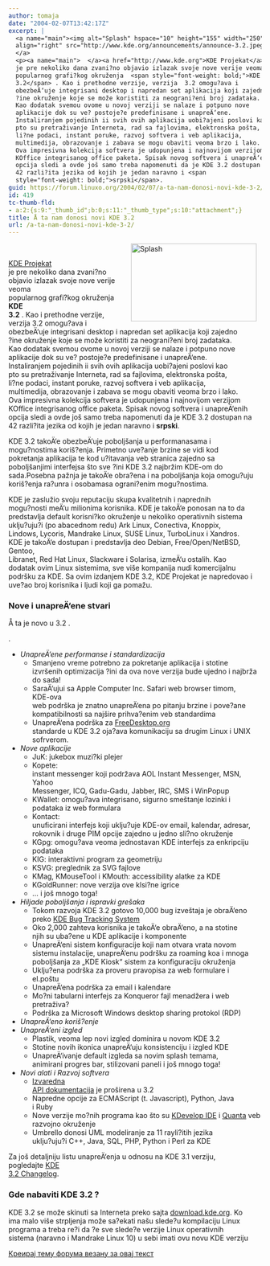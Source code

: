 ```yaml
---
author: tomaja
date: "2004-02-07T13:42:17Z"
excerpt: |
  <a name="main"><img alt="Splash" hspace="10" height="155" width="250"
  align="right" src="http://www.kde.org/announcements/announce-3.2.jpeg">
  </a>
  <p><a name="main">  </a><a href="http://www.kde.org">KDE Projekat</a>
  je pre nekoliko dana zvani?no objavio izlazak svoje nove verije veoma
  popularnog grafi?kog okruženja  <span style="font-weight: bold;">KDE
  3.2</span> . Kao i prethodne verzije, verzija  3.2 omogu?ava i
  obezbeÄ‘uje integrisani desktop i napredan set aplikacija koji zajedno
  ?ine okruženje koje se može koristiti za neograni?eni broj zadataka.
  Kao dodatak svemou ovome u novoj verziji se nalaze i potpuno nove
  aplikacije dok su ve? postoje?e predefinisane i unapreÄ‘ene.
  Instaliranjem pojedinih ii svih ovih aplikacija uobi?ajeni poslovi kao
  pto su pretraživanje Interneta, rad sa fajlovima, elektronska pošta,
  li?ne podaci, instant poruke, razvoj softvera i veb aplikacija,
  multimedija, obrazovanje i zabava se mogu obaviti veoma brzo i lako.
  Ova impresivna kolekcija softvera je udopunjena i najnovijom verzijom
  KOffice integrisanog office paketa. Spisak novog softvera i unapreÄ‘enih
  opcija sledi a ovde još samo treba napomenuti da je KDE 3.2 dostupan na
  42 razli?ita jezika od kojih je jedan naravno i <span
  style="font-weight: bold;">srpski</span>.
guid: https://forum.linuxo.org/2004/02/07/a-ta-nam-donosi-novi-kde-3-2/
id: 419
tc-thumb-fld:
- a:2:{s:9:"_thumb_id";b:0;s:11:"_thumb_type";s:10:"attachment";}
title: Å ta nam donosi novi KDE 3.2
url: /a-ta-nam-donosi-novi-kde-3-2/
---
```

<a name="main"><img alt="Splash" hspace="10" height="155" width="250"
align="right" src="http://www.kde.org/announcements/announce-3.2.jpeg" /><br /> </a>

  <a name="main"></a>[KDE Projekat](http://www.kde.org)  
je pre nekoliko dana zvani?no objavio izlazak svoje nove verije veoma  
popularnog grafi?kog okruženja <span style="font-weight: bold;">KDE<br /> 3.2</span> . Kao i prethodne verzije, verzija 3.2 omogu?ava i  
obezbeÄ‘uje integrisani desktop i napredan set aplikacija koji zajedno  
?ine okruženje koje se može koristiti za neograni?eni broj zadataka.  
Kao dodatak svemou ovome u novoj verziji se nalaze i potpuno nove  
aplikacije dok su ve? postoje?e predefinisane i unapreÄ‘ene.  
Instaliranjem pojedinih ii svih ovih aplikacija uobi?ajeni poslovi kao  
pto su pretraživanje Interneta, rad sa fajlovima, elektronska pošta,  
li?ne podaci, instant poruke, razvoj softvera i veb aplikacija,  
multimedija, obrazovanje i zabava se mogu obaviti veoma brzo i lako.  
Ova impresivna kolekcija softvera je udopunjena i najnovijom verzijom  
KOffice integrisanog office paketa. Spisak novog softvera i unapreÄ‘enih  
opcija sledi a ovde još samo treba napomenuti da je KDE 3.2 dostupan na  
42 razli?ita jezika od kojih je jedan naravno i <span
style="font-weight: bold;">srpski</span>.<!--break-->

KDE 3.2 takoÄ‘e obezbeÄ‘uje poboljšanja u performanasama i  
mogu?nostima koriš?enja. Primetno uve?anje brzine se vidi kod  
pokretanja aplikacija te kod u?itavanja veb stranica zajedno sa  
poboljšanjimi interfejsa što sve ?ini KDE 3.2 najbržim KDE-om do  
sada.Posebna pažnja je takoÄ‘e obra?ena i na poboljšanja koja omogu?uju  
koriš?enja ra?unra i osobamasa ograni?enim mogu?nostima.

KDE je zaslužio svoju reputaciju skupa kvalitetnih i naprednih  
mogu?nosti meÄ‘u milionima korisnika. KDE je takoÄ‘e ponosan na to da  
predstavlja default korisni?ko okruženje u nekoliko operativnih sistema  
uklju?uju?i (po abacednom redu) Ark Linux, Conectiva, Knoppix,  
Lindows, Lycoris, Mandrake Linux, SUSE Linux, TurboLinux i Xandros.  
KDE je takoÄ‘e dostupan i predstavlja deo Debian, Free/Open/NetBSD,  
Gentoo,  
Libranet, Red Hat Linux, Slackware i Solarisa, izmeÄ‘u ostalih. Kao  
dodatak ovim Linux sistemima, sve više kompanija nudi komercijalnu  
podršku za KDE. Sa ovim izdanjem KDE 3.2, KDE Projekat je napredovao i  
uve?ao broj korisnika i ljudi koji ga pomažu.

### Nove i unapreÄ‘ene stvari

Å ta je novo u 3.2 .<!-- A more comprehensive look at what's new in 3.2 <a href="whatsnew/">can be found here</a> -->

  
.

  * _UnapreÄ‘ene performanse i standardizacija_ 
      * Smanjeno vreme potrebno za pokretanje aplikacija i stotine  
        izvršenih optimizacija ?ini da ova nove verzija bude ujedno i najbrža  
        do sada!
      * SaraÄ‘ujui sa Apple Computer Inc. Safari web browser timom,  
        KDE-ova  
        web podrška je znatno unapreÄ‘ena po pitanju brzine i pove?ane  
        kompatibilnosti sa najšire prihva?enim veb standardima
      * UnapreÄ‘ena podrška za [FreeDesktop.org](http://freedesktop.org)  
        standarde u KDE 3.2 oja?ava komunikaciju sa drugim Linux i UNIX  
        sofrverom.
  * _Nove aplikacije_ 
      * JuK: jukebox muzi?ki plejer
      * Kopete:  
        instant messenger koji podržava AOL Instant Messenger, MSN, Yahoo  
        Messenger, ICQ, Gadu-Gadu, Jabber, IRC, SMS i WinPopup
      * KWallet: omogu?ava integrisano, sigurno smeštanje lozinki i  
        podataka iz web formulara 
      * Kontact:  
        unuficirani interfejs koji uklju?uje KDE-ov email, kalendar, adresar,  
        rokovnik i druge PIM opcije zajedno u jedno sli?no okruženje
      * KGpg: omogu?ava veoma jednostavan KDE interfejs za enkripciju  
        podataka
      * KIG: interaktivni program za geometriju
      * KSVG: preglednik za SVG fajlove
      * KMag, KMouseTool i KMouth: accessibility alatke za KDE
      * KGoldRunner: nove verzija ove klsi?ne igrice
      * &#8230; i još mnogo toga!
  * _Hiljade poboljšanja i ispravki grešaka_ 
      * Tokom razvoja KDE 3.2 gotovo 10,000 bug izveštaja je obraÄ‘eno  
        preko [KDE Bug Tracking System](http://bugs.kde.org)
      * Oko 2,000 zahteva korisnika je takoÄ‘e obraÄ‘eno, a na stotine  
        njih su uba?ene u KDE aplikacije i komponente
      * UnapreÄ‘eni sistem konfiguracije koji nam otvara vrata novom  
        sistemu instalacije, unapreÄ‘enu podršku za roaming koa i mnoga  
        poboljšanja za &#8222;KDE Kiosk&#8220; sistem za konfiguraciju okruženja
      * Uklju?ena podrška za proveru pravopisa za web formulare i  
        el.poštu
      * UnapreÄ‘ena podrška za email i kalendare
      * Mo?ni tabularni interfejs za Konqueror fajl menadžera i web  
        pretraživa?
      * Podrška za Microsoft Windows desktop sharing protokol (RDP)
  * _UnapreÄ‘eno koriš?enje_ 
  * _UnapreÄ‘eni izgled_ 
      * Plastik, veoma lep novi izgled dominira u novom KDE 3.2
      * Stotine novih ikonica unapreÄ‘uju konsistenciju i izgled KDE
      * UnapreÄ‘ivanje default izgleda sa novim splash temama,  
        animirani progres bar, stilizovani paneli i još mnogo toga!
  * _Novi alati i Razvoj softvera_ 
      * [Izvaredna  
        API dokumentacija](http://developer.kde.org/documentation/library/3.2-api/) je proširena u 3.2
      * Napredne opcije za ECMAScript (t. Javascript), Python, Java  
        i Ruby
      * Nove verzije mo?nih programa kao što su [KDevelop IDE](http://www.kdevelop.org) i [Quanta](http://quanta.sf.net) veb razvojno okruženje
      * Umbrello donosi UML modeliranje za 11 rayli?itih jezika  
        uklju?uju?i C++, Java, SQL, PHP, Python i Perl za KDE

Za još detaljniju listu unapreÄ‘enja u odnosu na KDE 3.1 verziju,  
pogledajte [KDE  
3.2 Changelog](http://www.kde.org/announcements/changelogs/changelog3_1_5to3_2.php). 

### Gde nabaviti KDE 3.2 ?  


KDE 3.2 se može skinuti sa Interneta preko sajta [download.kde.org](http://download.kde.org/stable/3.2/). Ko  
ima malo više strpljenja može sa?ekati našu slede?u kompilaciju Linux  
programa a treba re?i da ?e sve slede?e verzije Linux operativnih  
sistema (naravno i Mandrake Linux 10) u sebi imati ovu novu KDE verziju  


[Креирај тему форума везану за овај текст](https://linuxo.org/nova-tema-na-forumu/?se_pid=419)